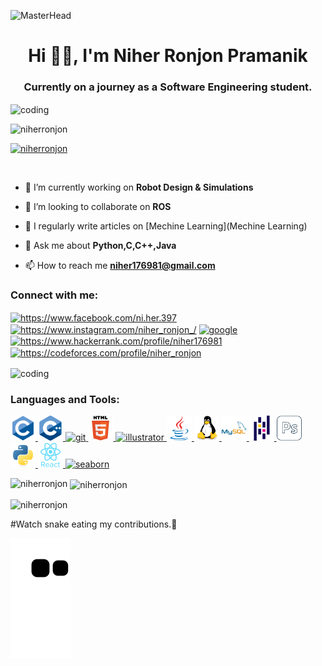 ![MasterHead](https://cloudgate.ie/wp-content/uploads/2020/09/artificial-intelligence.gif)

<h1 align="center">Hi 🙋‍♂️, I'm Niher Ronjon Pramanik</h1>
<h3 align="center">Currently on a journey as a Software Engineering student.</h3>


<img align="center" alt="coding" width="500" src="https://i.gifer.com/JcKF.gif">

<p align="left"> <img src="https://komarev.com/ghpvc/?username=niherronjon&label=Profile%20views&color=0e75b6&style=flat" alt="niherronjon" /> </p>

<p align="left"> <a href="https://github.com/ryo-ma/github-profile-trophy"><img src="https://github-profile-trophy.vercel.app/?username=niherronjon" alt="niherronjon" /></a> </p>

<p align="left"> <a href="https://twitter.com/" target="blank"><img src="https://img.shields.io/twitter/follow/?logo=twitter&style=for-the-badge" alt="" /></a> </p>

- 🔭 I’m currently working on **Robot Design & Simulations**

- 👯 I’m looking to collaborate on **ROS**

- 📝 I regularly write articles on [Mechine Learning](Mechine Learning)

- 💬 Ask me about **Python,C,C++,Java**

- 📫 How to reach me **niher176981@gmail.com**

<h3 align="left">Connect with me:</h3>
<p align="left">
<a href="https://fb.com/https://www.facebook.com/ni.her.397" target="blank"><img align="center" src="https://raw.githubusercontent.com/rahuldkjain/github-profile-readme-generator/master/src/images/icons/Social/facebook.svg" alt="https://www.facebook.com/ni.her.397" height="30" width="40" /></a>
<a href="https://instagram.com/https://www.instagram.com/niher_ronjon_/" target="blank"><img align="center" src="https://raw.githubusercontent.com/rahuldkjain/github-profile-readme-generator/master/src/images/icons/Social/instagram.svg" alt="https://www.instagram.com/niher_ronjon_/" height="30" width="40" /></a>
<a href="https://www.youtube.com/c/google" target="blank"><img align="center" src="https://raw.githubusercontent.com/rahuldkjain/github-profile-readme-generator/master/src/images/icons/Social/youtube.svg" alt="google" height="30" width="40" /></a>
<a href="https://www.hackerrank.com/https://www.hackerrank.com/profile/niher176981" target="blank"><img align="center" src="https://raw.githubusercontent.com/rahuldkjain/github-profile-readme-generator/master/src/images/icons/Social/hackerrank.svg" alt="https://www.hackerrank.com/profile/niher176981" height="30" width="40" /></a>
<a href="https://codeforces.com/profile/https://codeforces.com/profile/niher_ronjon" target="blank"><img align="center" src="https://raw.githubusercontent.com/rahuldkjain/github-profile-readme-generator/master/src/images/icons/Social/codeforces.svg" alt="https://codeforces.com/profile/niher_ronjon" height="30" width="40" /></a>
</p>

<img align="center" alt="coding" width="300" src="https://www.netanimations.net/Moving-picture-skeleton-riding-bike-around-world-animated-gif.gif">

<h3 align="left">Languages and Tools:</h3>
<p align="left"> <a href="https://www.cprogramming.com/" target="_blank" rel="noreferrer"> <img src="https://raw.githubusercontent.com/devicons/devicon/master/icons/c/c-original.svg" alt="c" width="40" height="40"/> </a> <a href="https://www.w3schools.com/cpp/" target="_blank" rel="noreferrer"> <img src="https://raw.githubusercontent.com/devicons/devicon/master/icons/cplusplus/cplusplus-original.svg" alt="cplusplus" width="40" height="40"/> </a> <a href="https://git-scm.com/" target="_blank" rel="noreferrer"> <img src="https://www.vectorlogo.zone/logos/git-scm/git-scm-icon.svg" alt="git" width="40" height="40"/> </a> <a href="https://www.w3.org/html/" target="_blank" rel="noreferrer"> <img src="https://raw.githubusercontent.com/devicons/devicon/master/icons/html5/html5-original-wordmark.svg" alt="html5" width="40" height="40"/> </a> <a href="https://www.adobe.com/in/products/illustrator.html" target="_blank" rel="noreferrer"> <img src="https://www.vectorlogo.zone/logos/adobe_illustrator/adobe_illustrator-icon.svg" alt="illustrator" width="40" height="40"/> </a> <a href="https://www.java.com" target="_blank" rel="noreferrer"> <img src="https://raw.githubusercontent.com/devicons/devicon/master/icons/java/java-original.svg" alt="java" width="40" height="40"/> </a> <a href="https://www.linux.org/" target="_blank" rel="noreferrer"> <img src="https://raw.githubusercontent.com/devicons/devicon/master/icons/linux/linux-original.svg" alt="linux" width="40" height="40"/> </a> <a href="https://www.mysql.com/" target="_blank" rel="noreferrer"> <img src="https://raw.githubusercontent.com/devicons/devicon/master/icons/mysql/mysql-original-wordmark.svg" alt="mysql" width="40" height="40"/> </a> <a href="https://pandas.pydata.org/" target="_blank" rel="noreferrer"> <img src="https://raw.githubusercontent.com/devicons/devicon/2ae2a900d2f041da66e950e4d48052658d850630/icons/pandas/pandas-original.svg" alt="pandas" width="40" height="40"/> </a> <a href="https://www.photoshop.com/en" target="_blank" rel="noreferrer"> <img src="https://raw.githubusercontent.com/devicons/devicon/master/icons/photoshop/photoshop-line.svg" alt="photoshop" width="40" height="40"/> </a> <a href="https://www.python.org" target="_blank" rel="noreferrer"> <img src="https://raw.githubusercontent.com/devicons/devicon/master/icons/python/python-original.svg" alt="python" width="40" height="40"/> </a> <a href="https://reactjs.org/" target="_blank" rel="noreferrer"> <img src="https://raw.githubusercontent.com/devicons/devicon/master/icons/react/react-original-wordmark.svg" alt="react" width="40" height="40"/> </a> <a href="https://seaborn.pydata.org/" target="_blank" rel="noreferrer"> <img src="https://seaborn.pydata.org/_images/logo-mark-lightbg.svg" alt="seaborn" width="40" height="40"/> </a> </p>

<p><img align="left" src="https://github-readme-stats.vercel.app/api/top-langs?username=niherronjon&show_icons=true&locale=en&layout=compact" alt="niherronjon" /></p>

<p>&nbsp;<img align="center" src="https://github-readme-stats.vercel.app/api?username=niherronjon&show_icons=true&locale=en" alt="niherronjon" /></p>

<p><img align="center" src="https://github-readme-streak-stats.herokuapp.com/?user=niherronjon&" alt="niherronjon" /></p>

#Watch snake eating my contributions.🐍

![snake gif](https://github.com/niherronjon/niherronjon/blob/output/github-contribution-grid-snake.svg)
